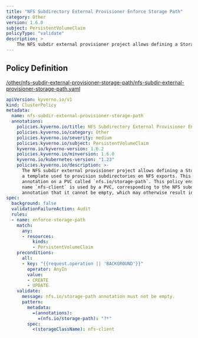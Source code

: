 ```yaml
---
title: "NFS Subdirectory External Provisioner Enforce Storage Path"
category: Other
version: 1.6.0
subject: PersistentVolumeClaim
policyType: "validate"
description: >
    The NFS subdir external provisioner project allows defining a StorageClass with a pathPattern, a template used to provision subdirectories on NFS exports. This can be controlled with an annotation on a PVC called `nfs.io/storage-path`. This policy ensures that if the StorageClass name `nfs-client` is used by a PVC, corresponding to the NFS subdir external provisioner, and if it sets the nfs.io/storage-path annotation that it cannot be empty, which may otherwise result in it consuming the root of the designated path.
---
```


## Policy Definition
<a href="https://github.com/kyverno/policies/raw/main//other/nfs-subdir-external-provisioner-storage-path/nfs-subdir-external-provisioner-storage-path.yaml" target="-blank">/other/nfs-subdir-external-provisioner-storage-path/nfs-subdir-external-provisioner-storage-path.yaml</a>

```yaml
apiVersion: kyverno.io/v1
kind: ClusterPolicy
metadata:
  name: nfs-subdir-external-provisioner-storage-path
  annotations:
    policies.kyverno.io/title: NFS Subdirectory External Provisioner Enforce Storage Path
    policies.kyverno.io/category: Other
    policies.kyverno.io/severity: medium
    policies.kyverno.io/subject: PersistentVolumeClaim
    kyverno.io/kyverno-version: 1.6.2
    policies.kyverno.io/minversion: 1.6.0
    kyverno.io/kubernetes-version: "1.23"
    policies.kyverno.io/description: >-
      The NFS subdir external provisioner project allows defining a StorageClass with a pathPattern,
      a template used to provision subdirectories on NFS exports. This can be controlled with an
      annotation on a PVC called `nfs.io/storage-path`. This policy ensures that if the StorageClass
      name `nfs-client` is used by a PVC, corresponding to the NFS subdir external provisioner, and if it sets the nfs.io/storage-path
      annotation that it cannot be empty, which may otherwise result in it consuming the root of the designated path.
spec:
  background: false
  validationFailureAction: Audit
  rules:
  - name: enforce-storage-path
    match:
      any:
      - resources:
          kinds:
          - PersistentVolumeClaim
    preconditions:
      all:
      - key: "{{request.operation || 'BACKGROUND'}}"
        operator: AnyIn
        value:
        - CREATE
        - UPDATE
    validate:
      message: nfs.io/storage-path annotation must not be empty.
      pattern:
        metadata:
          =(annotations):
            =(nfs.io/storage-path): "?*"
        spec:
          <(storageClassName): nfs-client

```
